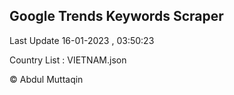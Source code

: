

## Google Trends Keywords Scraper 
 
Last Update 16-01-2023 , 03:50:23

Country List :
VIETNAM.json



© Abdul Muttaqin 
